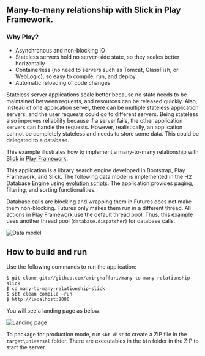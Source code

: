 Many-to-many relationship with Slick in Play Framework.
-----------

### Why Play?

- Asynchronous and non-blocking IO
- Stateless servers hold no server-side state, so they scales better horizontally
- Containerless (no need to servers such as Tomcat, GlassFish, or WebLogic), so easy to compile, run, and deploy
- Automatic reloading of code changes

Stateless server applications scale better because no state needs to be maintained between requests, and resources can be released quickly. Also, instead of one application server, there can be multiple stateless application servers, and the user requests could go to different servers. Being stateless also improves reliability because if a server fails, the other application servers can handle the requests.
However, realistically, an application cannot be completely stateless and needs to store some data. This could be delegated to a database. 

This example illustrates how to implement a many-to-many relationship with [Slick](https://www.playframework.com/documentation/2.6.x/PlaySlick) in [Play Framework](https://www.playframework.com).

This application is a library search engine developed in Bootstrap, Play Framework, and Slick. The following data model is implemented in the H2 Database Engine using [evolution scripts](https://www.playframework.com/documentation/2.6.x/Evolutions).
The application provides paging, filtering, and sorting functionalities. 

Database calls are blocking and wrapping them in Futures does not make them non-blocking. Futures only makes them run in a different thread. All actions in Play Framework use the default thread pool. Thus, this example uses another thread pool (`database.dispatcher`) for database calls.

![Data model](https://github.com/amirghaffari/many-to-many-relationship-slick/blob/master/many-to-many-relationship.png "Data model")

How to build and run
----------------------------------------

Use the following commands to run the application:

	$ git clone git://github.com/amirghaffari/many-to-many-relationship-slick
	$ cd many-to-many-relationship-slick
	$ sbt clean compile ~run
	$ http://localhost:8080
	
You will see a landing page as below:

![Landing page](https://github.com/amirghaffari/many-to-many-relationship-slick/blob/master/landing-page.png "Landing page")

To package for production mode, run `sbt dist` to create a ZIP file in the `target\universal` folder. There are executables in the `bin` folder in the ZIP to start the server.
